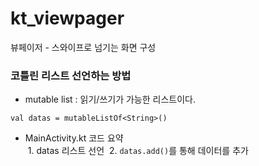 # kt_viewpager
뷰페이저 - 스와이프로 넘기는 화면 구성  
### 코틀린 리스트 선언하는 방법
- mutable list : 읽기/쓰기가 가능한 리스트이다.
```
val datas = mutableListOf<String>()
```
- MainActivity.kt 코드 요약  
&nbsp;1. datas 리스트 선언
&nbsp;2. ```datas.add()```를 통해 데이터를 추가

